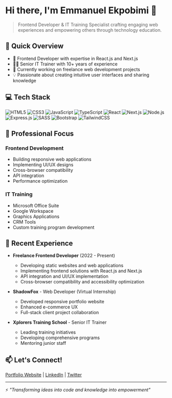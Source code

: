 # Hi there, I'm Emmanuel Ekpobimi 👋

> Frontend Developer & IT Training Specialist crafting engaging web experiences and empowering others through technology education.

## 🚀 Quick Overview

- 🔭 Frontend Developer with expertise in React.js and Next.js
- 👨‍🏫 Senior IT Trainer with 10+ years of experience
- 🌱 Currently working on freelance web development projects
- 💡 Passionate about creating intuitive user interfaces and sharing knowledge

## 💻 Tech Stack

![HTML5](https://img.shields.io/badge/-HTML5-E34F26?style=flat&logo=html5&logoColor=white)
![CSS3](https://img.shields.io/badge/-CSS3-1572B6?style=flat&logo=css3)
![JavaScript](https://img.shields.io/badge/-JavaScript-F7DF1E?style=flat&logo=javascript&logoColor=black)
![TypeScript](https://img.shields.io/badge/-TypeScript-3178C6?style=flat&logo=typescript&logoColor=white)
![React](https://img.shields.io/badge/-React-61DAFB?style=flat&logo=react&logoColor=black)
![Next.js](https://img.shields.io/badge/-Next.js-000000?style=flat&logo=next.js)
![Node.js](https://img.shields.io/badge/-Node.js-339933?style=flat&logo=node.js&logoColor=white)
![Express.js](https://img.shields.io/badge/-Express.js-000000?style=flat&logo=express)
![SASS](https://img.shields.io/badge/-SASS-CC6699?style=flat&logo=sass&logoColor=white)
![Bootstrap](https://img.shields.io/badge/-Bootstrap-7952B3?style=flat&logo=bootstrap&logoColor=white)
![TailwindCSS](https://img.shields.io/badge/-TailwindCSS-06B6D4?style=flat&logo=tailwindcss&logoColor=white)

## 🎯 Professional Focus

### Frontend Development

- Building responsive web applications
- Implementing UI/UX designs
- Cross-browser compatibility
- API integration
- Performance optimization

### IT Training

- Microsoft Office Suite
- Google Workspace
- Graphics Applications
- CRM Tools
- Custom training program development

## 🌟 Recent Experience

- **Freelance Frontend Developer** (2022 - Present)

  - Developing static websites and web applications
  - Implementing frontend solutions with React.js and Next.js
  - API integration and UI/UX implementation
  - Cross-browser compatibility and accessibility optimization

- **ShadowFox** - Web Developer (Virtual Internship)

  - Developed responsive portfolio website
  - Enhanced e-commerce UX
  - Full-stack client project collaboration

- **Xplorers Training School** - Senior IT Trainer
  - Leading training initiatives
  - Developing comprehensive programs
  - Mentoring junior staff

## 📫 Let's Connect!

[Portfolio Website](https://emmanuel4real.netlify.app/) |
[LinkedIn](https://www.linkedin.com/in/emmanuel-ekpobimi-7ab32b9b/) |
[Twitter](https://twitter.com/Nobleman247)

---

⚡ _"Transforming ideas into code and knowledge into empowerment"_
